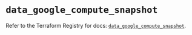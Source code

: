 # `data_google_compute_snapshot`

Refer to the Terraform Registry for docs: [`data_google_compute_snapshot`](https://registry.terraform.io/providers/hashicorp/google/6.49.2/docs/data-sources/compute_snapshot).
